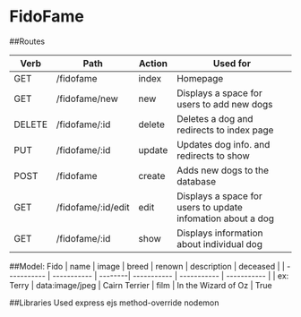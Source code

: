 # FidoFame

##Routes

| Verb        | Path          | Action  | Used for    |
| ----------- | -----------   | --------| ----------- |
| GET         | /fidofame     | index   | Homepage    |
| GET         | /fidofame/new | new     | Displays a space for users to add new dogs |
| DELETE      | /fidofame/:id | delete  | Deletes a dog and redirects to index page
| PUT         | /fidofame/:id | update  | Updates dog info. and redirects to show |
| POST        | /fidofame     | create  | Adds new dogs to the database |
| GET         | /fidofame/:id/edit | edit| Displays a space for users to update infomation about a dog  |
| GET         | /fidofame/:id | show     | Displays information about individual dog |

##Model: Fido
| name | image   | breed | renown | description | deceased |
| ----------- | -----------   | --------| ----------- | ----------- | ----------- |
| ex: Terry | data:image/jpeg | Cairn Terrier | film | In the Wizard of Oz | True

##Libraries Used
express
ejs
method-override
nodemon
